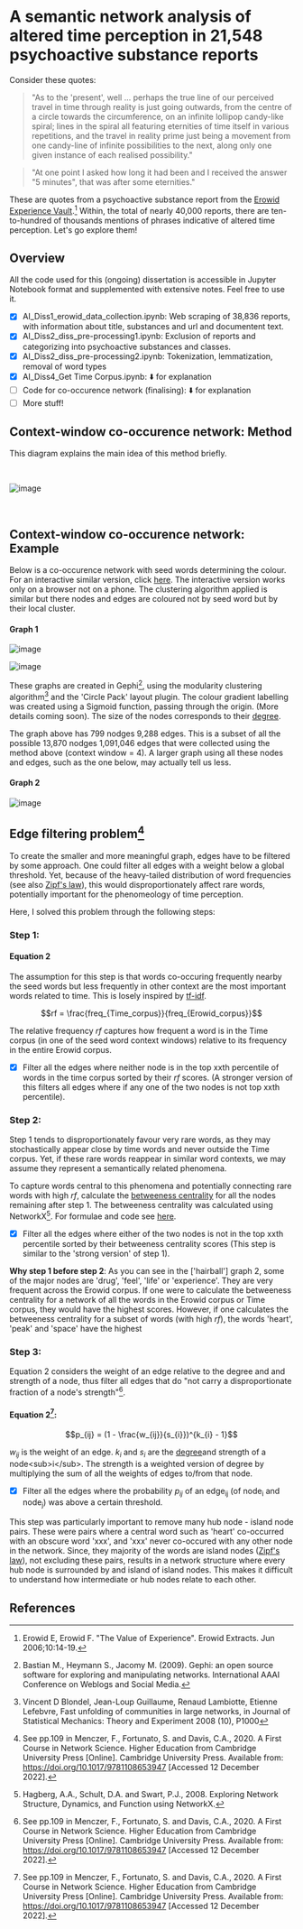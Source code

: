 # A semantic network analysis of altered time perception in 21,548 psychoactive substance reports

Consider these quotes: 
> "As to the 'present', well ... perhaps the true line of our perceived travel in time through reality is just going outwards, from the centre of a circle towards     the circumference, on an infinite lollipop candy-like spiral; lines in the spiral all featuring eternities of time itself in various repetitions, and the travel in     reality prime just being a movement from one candy-line of infinite possibilities to the next, along only one given instance of each realised possibility."
 
 > "At one point I asked how long it had been and I received the answer "5 minutes", that was after some eternities."

These are quotes from a psychoactive substance report from the [Erowid Experience Vault](https://erowid.org/experiences/exp_front.shtml/).[^1] Within, the total of nearly 40,000 reports, there are ten-to-hundred of thousands mentions of phrases indicative of altered time perception. Let's go explore them!

## Overview

All the code used for this (ongoing) dissertation is accessible in Jupyter Notebook format and supplemented with extensive notes. Feel free to use it. 

- [x] AI_Diss1_erowid_data_collection.ipynb: Web scraping of 38,836 reports, with information about title, substances and url and documentent text.
- [x] AI_Diss2_diss_pre-processing1.ipynb: Exclusion of reports and categorizing into psychoactive substances and classes. 
- [x] AI_Diss2_diss_pre-processing2.ipynb: Tokenization, lemmatization, removal of word types
- [x] AI_Diss4_Get Time Corpus.ipynb: :arrow_down: for explanation
- [ ] Code for co-occurence network (finalising): :arrow_down: for explanation
- [ ] More stuff!
 
## Context-window co-occurence network: Method

This diagram explains the main idea of this method briefly.

<br />

![image](https://user-images.githubusercontent.com/107996462/207780805-37ac0f2a-c52e-4607-b775-ca9e181e3d57.png)

<br />

## Context-window co-occurence network: Example

Below is a co-occurence network with seed words determining the colour. For an interactive similar version, click [here](https://akseli-ilmanen.github.io/Online-Gephi-Test/network). The interactive version works only on a browser not on a phone. The clustering algorithm applied is similar but there nodes and edges are coloured not by seed word but by their local cluster.

#### Graph 1
![image](https://github.com/Akseli-Ilmanen/BSc-Dissertation/blob/main/Images/Github.svg)

![image](https://user-images.githubusercontent.com/107996462/207780649-8a6e5feb-7ece-47ef-a606-95caf77fab72.png)

These graphs are created in Gephi[^4], using the modularity clustering algorithm[^5] and the 'Circle Pack' layout plugin. The colour gradient labelling was created using a Sigmoid function, passing through the origin. (More details coming soon). The size of the nodes corresponds to their [degree](https://en.wikipedia.org/wiki/Degree_(graph_theory)).


The graph above has 799 nodges 9,288 edges. This is a subset of all the possible 13,870 nodges 1,091,046 edges that were collected using the method above (context window = 4). A larger graph using all these nodes and edges, such as the one below, may actually tell us less.

#### Graph 2

![image](https://user-images.githubusercontent.com/107996462/208223781-24197bf5-af73-4600-aefb-067992b02d92.png)



## Edge filtering problem[^2] 

To create the smaller and more meaningful graph, edges have to be filtered by some approach. One could filter all edges with a weight below a global threshold. Yet, because of the heavy-tailed distribution of word frequencies (see also [Zipf's law](https://en.wikipedia.org/wiki/Zipf%27s_law)), this would disproportionately affect rare words, potentially important for the phenomeology of time perception. 

Here, I solved this problem through the following steps: 

### Step 1: 

#### Equation 2

The assumption for this step is that words co-occuring frequently nearby the seed words but less frequently in other context are the most important words related to time. This is losely inspired by [tf-idf](https://en.wikipedia.org/wiki/Tf%E2%80%93idf).

$$rf = \frac{freq_{Time_corpus}}{freq_{Erowid_corpus}}$$

The relative frequency $rf$ captures how frequent a word is in the Time corpus (in one of the seed word context windows) relative to its frequency in the entire Erowid corpus. 

- [x] Filter all the edges where neither node is in the top xxth percentile of words in the time corpus sorted by their $rf$ scores. (A stronger version of this filters all edges where if any one of the two nodes is not top xxth percentile).

### Step 2: 

Step 1 tends to disproportionately favour very rare words, as they may stochastically appear close by time words and never outside the Time corpus. Yet, if these rare words reappear in similar word contexts, we may assume they represent a semantically related phenomena. 

To capture words central to this phenomena and potentially connecting rare words with high $rf$, calculate the [betweeness centrality](https://en.wikipedia.org/wiki/Centrality#Betweenness_centrality) for all the nodes remaining after step 1. The betweeness centrality was calculated using NetworkX[^3]. For formulae and code see [here](https://networkx.org/documentation/stable/reference/algorithms/generated/networkx.algorithms.centrality.betweenness_centrality.html).

- [x] Filter all the edges where either of the two nodes is not in the top xxth percentile sorted by their betweeness centrality scores (This step is similar to the 'strong version' of step 1).

**Why step 1 before step 2**: As you can see in the ['hairball'] graph 2, some of the major nodes are 'drug', 'feel', 'life' or 'experience'. They are very frequent across the Erowid corpus. If one were to calculate the betweeness centrality for a network of all the words in the Erowid corpus or Time corpus, they would have the highest scores. However, if one calculates the betweeness centrality for a subset of words (with high $rf$), the words 'heart', 'peak' and 'space' have the highest 

### Step 3: 

Equation 2 considers the weight of an edge relative to the degree and and strength of a node, thus filter all edges that do "not carry a disproportionate fraction of a node's strength"[^2].

#### Equation 2[^2]:

$$p_{ij} = (1 - \frac{w_{ij}}{s_{i}})^{k_{i} - 1}$$

$w_{ij}$ is the weight of an edge. $k_{i}$ and $s_{i}$ are the [degree](https://en.wikipedia.org/wiki/Degree_(graph_theory))and strength of a node<sub>i</sub>. The strength is a weighted version of degree by multiplying the sum of all the weights of edges to/from that node.

- [x] Filter all the edges where the probability $p_{ij}$ of an edge<sub>ij</sub> (of node<sub>i</sub> and node<sub>j</sub>) was above a certain threshold. 

This step was particularly important to remove many hub node - island node pairs. These were pairs where a central word such as 'heart' co-occurred with an obscure word 'xxx', and 'xxx' never co-occured with any other node in the network. Since, they majority of the words are island nodes ([Zipf's law](https://en.wikipedia.org/wiki/Zipf%27s_law)), not excluding these pairs, results in a network structure where every hub node is surrounded by and island of island nodes. This makes it difficult to understand how intermediate or hub nodes relate to each other.

## References

[^1]: Erowid E, Erowid F. "The Value of Experience". Erowid Extracts. Jun 2006;10:14-19.
[^2]: See pp.109 in Menczer, F., Fortunato, S. and Davis, C.A., 2020. A First Course in Network Science. Higher Education from Cambridge University Press [Online]. Cambridge University Press. Available from: https://doi.org/10.1017/9781108653947 [Accessed 12 December 2022].
[^3]: Hagberg, A.A., Schult, D.A. and Swart, P.J., 2008. Exploring Network Structure, Dynamics, and Function using NetworkX.
[^6]: Brysbaert, M., Warriner, A.B. and Kuperman, V., 2014. Concreteness ratings for 40 thousand generally known English word lemmas. Behavior Research Methods [Online], 46(3), pp.904–911. Available from: https://doi.org/10.3758/s13428-013-0403-5.
[^4]: Bastian M., Heymann S., Jacomy M. (2009). Gephi: an open source software for exploring and manipulating networks. International AAAI Conference on Weblogs and Social Media.
[^5]: Vincent D Blondel, Jean-Loup Guillaume, Renaud Lambiotte, Etienne Lefebvre, Fast unfolding of communities in large networks, in Journal of Statistical Mechanics: Theory and Experiment 2008 (10), P1000


